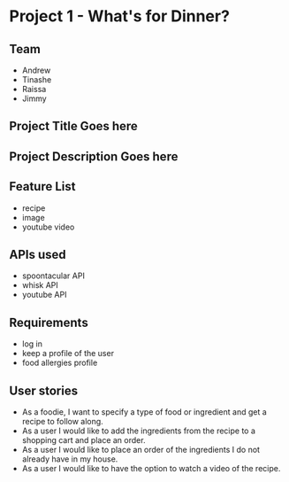 # Project 1 - What's for Dinner?

## Team

- Andrew
- Tinashe
- Raissa
- Jimmy

## Project Title Goes here

## Project Description Goes here

## Feature List

- recipe
- image
- youtube video

## APIs used

- spoontacular API
- whisk API
- youtube API

## Requirements

- log in
- keep a profile of the user
- food allergies profile

## User stories

- As a foodie, I want to specify a type of food or ingredient and get a recipe to follow along.
- As a user I would like to add the ingredients from the recipe to a shopping cart and place an order.
- As a user I would like to place an order of the ingredients I do not already have in my house.
- As a user I would like to have the option to watch a video of the recipe.
